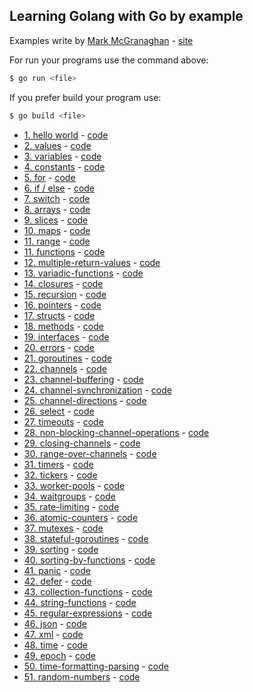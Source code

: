 ## Learning Golang with Go by example

Examples write by [Mark McGranaghan](https://markmcgranaghan.com/) - [site](https://gobyexample.com/)

For run your programs use the command above:
```sh
$ go run <file>
```

If you prefer build your program use:
```sh
$ go build <file>
```

- [1. hello world](https://gobyexample.com/hello-world) - [code](https://github.com/matheusportoo/lerning-golang/blob/master/hello-world/hello-world.go)
- [2. values](https://gobyexample.com/values) - [code](https://github.com/matheusportoo/lerning-golang/blob/master/values/values.go)
- [3. variables](https://gobyexample.com/variables) - [code](https://github.com/matheusportoo/lerning-golang/blob/master/variables/variables.go)
- [4. constants](https://gobyexample.com/constants) - [code](https://github.com/matheusportoo/lerning-golang/blob/master/constants/constants.go)
- [5. for](https://gobyexample.com/for) - [code](https://github.com/matheusportoo/lerning-golang/blob/master/for/for.go)
- [6. if / else](https://gobyexample.com/if-else) - [code](https://github.com/matheusportoo/lerning-golang/blob/master/if-else/if-else.go)
- [7. switch](https://gobyexample.com/switch) - [code](https://github.com/matheusportoo/lerning-golang/blob/master/switch/switch.go)
- [8. arrays](https://gobyexample.com/arrays) - [code](https://github.com/matheusportoo/lerning-golang/blob/master/arrays/arrays.go)
- [9. slices](https://gobyexample.com/slices) - [code](https://github.com/matheusportoo/lerning-golang/blob/master/slices/slices.go)
- [10. maps](https://gobyexample.com/maps) - [code](https://github.com/matheusportoo/lerning-golang/blob/master/maps/maps.go)
- [11. range](https://gobyexample.com/range) - [code](https://github.com/matheusportoo/lerning-golang/blob/master/range/range.go)
- [11. functions](https://gobyexample.com/functions) - [code](https://github.com/matheusportoo/lerning-golang/blob/master/functions/functions.go)
- [12. multiple-return-values](https://gobyexample.com/multiple-return-values) - [code](https://github.com/matheusportoo/lerning-golang/blob/master/multiple-return-values/multiple-return-values.go)
- [13. variadic-functions](https://gobyexample.com/variadic-functions) - [code](https://github.com/matheusportoo/lerning-golang/blob/master/variadic-functions/variadic-functions.go)
- [14. closures](https://gobyexample.com/closures) - [code](https://github.com/matheusportoo/lerning-golang/blob/master/closures/closures.go)
- [15. recursion](https://gobyexample.com/recursion) - [code](https://github.com/matheusportoo/lerning-golang/blob/master/recursion/recursion.go)
- [16. pointers](https://gobyexample.com/pointers) - [code](https://github.com/matheusportoo/lerning-golang/blob/master/pointers/pointers.go)
- [17. structs](https://gobyexample.com/structs) - [code](https://github.com/matheusportoo/lerning-golang/blob/master/structs/structs.go)
- [18. methods](https://gobyexample.com/methods) - [code](https://github.com/matheusportoo/lerning-golang/blob/master/methods/methods.go)
- [19. interfaces](https://gobyexample.com/interfaces) - [code](https://github.com/matheusportoo/lerning-golang/blob/master/interfaces/interfaces.go)
- [20. errors](https://gobyexample.com/errors) - [code](https://github.com/matheusportoo/lerning-golang/blob/master/errors/errors.go)
- [21. goroutines](https://gobyexample.com/goroutines) - [code](https://github.com/matheusportoo/lerning-golang/blob/master/goroutines/goroutines.go)
- [22. channels](https://gobyexample.com/channels) - [code](https://github.com/matheusportoo/lerning-golang/blob/master/channels/channels.go)
- [23. channel-buffering](https://gobyexample.com/channel-buffering) - [code](https://github.com/matheusportoo/lerning-golang/blob/master/channel-buffering/channel-buffering.go)
- [24. channel-synchronization](https://gobyexample.com/channel-synchronization) - [code](https://github.com/matheusportoo/lerning-golang/blob/master/channel-synchronization/channel-synchronization.go)
- [25. channel-directions](https://gobyexample.com/channel-directions) - [code](https://github.com/matheusportoo/lerning-golang/blob/master/channel-directions/channel-directions.go)
- [26. select](https://gobyexample.com/select) - [code](https://github.com/matheusportoo/lerning-golang/blob/master/select/select.go)
- [27. timeouts](https://gobyexample.com/timeouts) - [code](https://github.com/matheusportoo/lerning-golang/blob/master/timeouts/timeouts.go)
- [28. non-blocking-channel-operations](https://gobyexample.com/non-blocking-channel-operations) - [code](https://github.com/matheusportoo/lerning-golang/blob/master/non-blocking-channel-operations/non-blocking-channel-operations.go)
- [29. closing-channels](https://gobyexample.com/closing-channels) - [code](https://github.com/matheusportoo/lerning-golang/blob/master/closing-channels/closing-channels.go)
- [30. range-over-channels](https://gobyexample.com/range-over-channels) - [code](https://github.com/matheusportoo/lerning-golang/blob/master/range-over-channels/range-over-channels.go)
- [31. timers](https://gobyexample.com/timers) - [code](https://github.com/matheusportoo/lerning-golang/blob/master/timers/timers.go)
- [32. tickers](https://gobyexample.com/tickers) - [code](https://github.com/matheusportoo/lerning-golang/blob/master/tickers/tickers.go)
- [33. worker-pools](https://gobyexample.com/worker-pools) - [code](https://github.com/matheusportoo/lerning-golang/blob/master/worker-pools/worker-pools.go)
- [34. waitgroups](https://gobyexample.com/waitgroups) - [code](https://github.com/matheusportoo/lerning-golang/blob/master/waitgroups/waitgroups.go)
- [35. rate-limiting](https://gobyexample.com/rate-limiting) - [code](https://github.com/matheusportoo/lerning-golang/blob/master/rate-limiting/rate-limiting.go)
- [36. atomic-counters](https://gobyexample.com/atomic-counters) - [code](https://github.com/matheusportoo/lerning-golang/blob/master/atomic-counters/atomic-counters.go)
- [37. mutexes](https://gobyexample.com/mutexes) - [code](https://github.com/matheusportoo/lerning-golang/blob/master/mutexes/mutexes.go)
- [38. stateful-goroutines](https://gobyexample.com/stateful-goroutines) - [code](https://github.com/matheusportoo/lerning-golang/blob/master/stateful-goroutines/stateful-goroutines.go)
- [39. sorting](https://gobyexample.com/sorting) - [code](https://github.com/matheusportoo/lerning-golang/blob/master/sorting/sorting.go)
- [40. sorting-by-functions](https://gobyexample.com/sorting-by-functions) - [code](https://github.com/matheusportoo/lerning-golang/blob/master/sorting-by-functions/sorting-by-functions.go)
- [41. panic](https://gobyexample.com/panic) - [code](https://github.com/matheusportoo/lerning-golang/blob/master/panic/panic.go)
- [42. defer](https://gobyexample.com/defer) - [code](https://github.com/matheusportoo/lerning-golang/blob/master/defer/defer.go)
- [43. collection-functions](https://gobyexample.com/collection-functions) - [code](https://github.com/matheusportoo/lerning-golang/blob/master/collection-functions/collection-functions.go)
- [44. string-functions](https://gobyexample.com/string-functions) - [code](https://github.com/matheusportoo/lerning-golang/blob/master/string-functions/string-functions.go)
- [45. regular-expressions](https://gobyexample.com/regular-expressions) - [code](https://github.com/matheusportoo/lerning-golang/blob/master/regular-expressions/regular-expressions.go)
- [46. json](https://gobyexample.com/json) - [code](https://github.com/matheusportoo/lerning-golang/blob/master/json/json.go)
- [47. xml](https://gobyexample.com/xml) - [code](https://github.com/matheusportoo/lerning-golang/blob/master/xml/xml.go)
- [48. time](https://gobyexample.com/time) - [code](https://github.com/matheusportoo/lerning-golang/blob/master/time/time.go)
- [49. epoch](https://gobyexample.com/epoch) - [code](https://github.com/matheusportoo/lerning-golang/blob/master/epoch/epoch.go)
- [50. time-formatting-parsing](https://gobyexample.com/time-formatting-parsing) - [code](https://github.com/matheusportoo/lerning-golang/blob/master/time-formatting-parsing/time-formatting-parsing.go)
- [51. random-numbers](https://gobyexample.com/random-numbers) - [code](https://github.com/matheusportoo/lerning-golang/blob/master/random-numbers/random-numbers.go)
